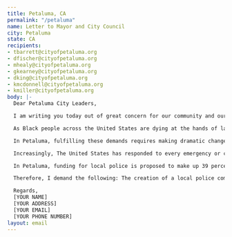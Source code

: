 ```yaml
---
title: Petaluma, CA
permalink: "/petaluma"
name: Letter to Mayor and City Council
city: Petaluma
state: CA
recipients:
- tbarrett@cityofpetaluma.org
- dfischer@cityofpetaluma.org
- mhealy@cityofpetaluma.org
- gkearney@cityofpetaluma.org
- dking@cityofpetaluma.org
- kmcdonnell@cityofpetaluma.org
- kmiller@cityofpetaluma.org
body: |-
  Dear Petaluma City Leaders,

  I am writing you today out of great concern for our community and our future. I am [INSERT IDENTIFYING INFO--AS MUCH AS YOU FEEL COMFORTABLE WITH--INCLUDING THE AMOUNT OF TIME YOU’VE BEEN A RESIDENT OF PETALUMA, IF YOU’RE A LOCAL BUSINESS OWNER, ANY OTHER COMMUNITY TIES LIKE FAITH COMMUNITY OR OTHER COMMUNITY-BASED ORGS]

  As Black people across the United States are dying at the hands of law enforcement, our communities are mourning the deaths of George Floyd, tortured to death by Minneapolis police, and Breonna Taylor, an EMT killed by officers while asleep in her bed in Louisville. Their names are added to a devastatingly long list of Black people who have been killed at the hands of law enforcement - it is time for us to make different decisions. I write to demand change in the operation of the criminal legal system, and that we take care of our community instead of criminalizing those amongst us who need help. I ask for a system where police are not the front line responders to every emergency or call for help.

  In Petaluma, fulfilling these demands requires making dramatic changes in our city’s budget. Our budget should reflect our values. The current budget does not. I am writing to you today to demand that the Petaluma City Council invest in alternative responses to law enforcement that actually keep our community safe and healthy.

  Increasingly, The United States has responded to every emergency or call for help with law enforcement. Meanwhile, our communities desperately lack meaningful access to healthcare, employment, and housing. Instead, we have the largest military budget in the world, and some of the most well-funded and militarized police departments. Policing and militarization overwhelmingly dominate the bulk of national and local budgets. In fact, police and military funding has increased every single year since 1973, and at the same time, while funding for public health has decreased every year. According to the Urban Institute, in 1977, state and local governments spent $42 billion on police and corrections [1]. In 2017, they spent $115 billion [1], a 270 percent increase.

  In Petaluma, funding for local police is proposed to make up 39 percent of the city budget [2]. Housing and community services accounts for only 2 percent [2]. That is a staggering and illuminating statistic. What does it say about our community? It says that rather than responding to the needs in our community with meaningful support and resources, we respond with law enforcement. This is unacceptable. Where could that money go? It could go towards building healthy communities, to housing development, to neighborhood infrastructure, to education, to childcare. The possibilities are endless.

  Therefore, I demand the following: The creation of a local police commission and a city council subcommittee on alternatives to policing. Investment in local alternatives to policing. This should include investments in existing community based organizations as well as additional funding to support the creation of alternative responses to community needs and emergencies. Some examples of alternative responses include unarmed mediation and intervention teams, social worker teams and mental health experts, and restorative justice programs. I further request that an emergency meeting of the full City Council be immediately scheduled to address these concerns.

  Regards,
  [YOUR NAME]
  [YOUR ADDRESS]
  [YOUR EMAIL]
  [YOUR PHONE NUMBER]
layout: email
---
```



